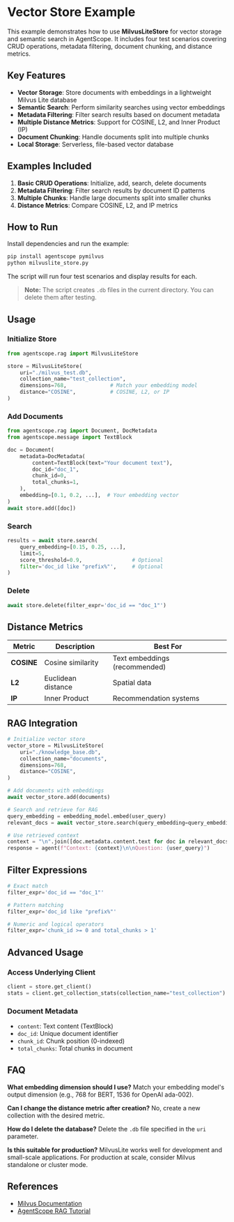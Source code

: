 # Vector Store Example

This example demonstrates how to use **MilvusLiteStore** for vector storage and semantic search in AgentScope. It includes four test scenarios covering CRUD operations, metadata filtering, document chunking, and distance metrics.

## Key Features

- **Vector Storage**: Store documents with embeddings in a lightweight Milvus Lite database
- **Semantic Search**: Perform similarity searches using vector embeddings
- **Metadata Filtering**: Filter search results based on document metadata
- **Multiple Distance Metrics**: Support for COSINE, L2, and Inner Product (IP)
- **Document Chunking**: Handle documents split into multiple chunks
- **Local Storage**: Serverless, file-based vector database

## Examples Included

1. **Basic CRUD Operations**: Initialize, add, search, delete documents
2. **Metadata Filtering**: Filter search results by document ID patterns
3. **Multiple Chunks**: Handle large documents split into smaller chunks
4. **Distance Metrics**: Compare COSINE, L2, and IP metrics

## How to Run

Install dependencies and run the example:

```bash
pip install agentscope pymilvus
python milvuslite_store.py
```

The script will run four test scenarios and display results for each.

> **Note:** The script creates `.db` files in the current directory. You can delete them after testing.

## Usage

### Initialize Store
```python
from agentscope.rag import MilvusLiteStore

store = MilvusLiteStore(
    uri="./milvus_test.db",
    collection_name="test_collection",
    dimensions=768,              # Match your embedding model
    distance="COSINE",           # COSINE, L2, or IP
)
```

### Add Documents
```python
from agentscope.rag import Document, DocMetadata
from agentscope.message import TextBlock

doc = Document(
    metadata=DocMetadata(
        content=TextBlock(text="Your document text"),
        doc_id="doc_1",
        chunk_id=0,
        total_chunks=1,
    ),
    embedding=[0.1, 0.2, ...],  # Your embedding vector
)
await store.add([doc])
```

### Search
```python
results = await store.search(
    query_embedding=[0.15, 0.25, ...],
    limit=5,
    score_threshold=0.9,                # Optional
    filter='doc_id like "prefix%"',     # Optional
)
```

### Delete
```python
await store.delete(filter_expr='doc_id == "doc_1"')
```

## Distance Metrics

| Metric | Description | Best For |
|--------|-------------|----------|
| **COSINE** | Cosine similarity | Text embeddings (recommended) |
| **L2** | Euclidean distance | Spatial data |
| **IP** | Inner Product | Recommendation systems |

## RAG Integration

```python
# Initialize vector store
vector_store = MilvusLiteStore(
    uri="./knowledge_base.db",
    collection_name="documents",
    dimensions=768,
    distance="COSINE",
)

# Add documents with embeddings
await vector_store.add(documents)

# Search and retrieve for RAG
query_embedding = embedding_model.embed(user_query)
relevant_docs = await vector_store.search(query_embedding=query_embedding, limit=3)

# Use retrieved context
context = "\n".join([doc.metadata.content.text for doc in relevant_docs])
response = agent(f"Context: {context}\n\nQuestion: {user_query}")
```

## Filter Expressions

```python
# Exact match
filter_expr='doc_id == "doc_1"'

# Pattern matching
filter_expr='doc_id like "prefix%"'

# Numeric and logical operators
filter_expr='chunk_id >= 0 and total_chunks > 1'
```

## Advanced Usage

### Access Underlying Client
```python
client = store.get_client()
stats = client.get_collection_stats(collection_name="test_collection")
```

### Document Metadata
- `content`: Text content (TextBlock)
- `doc_id`: Unique document identifier
- `chunk_id`: Chunk position (0-indexed)
- `total_chunks`: Total chunks in document

## FAQ

**What embedding dimension should I use?**
Match your embedding model's output dimension (e.g., 768 for BERT, 1536 for OpenAI ada-002).

**Can I change the distance metric after creation?**
No, create a new collection with the desired metric.

**How do I delete the database?**
Delete the `.db` file specified in the `uri` parameter.

**Is this suitable for production?**
MilvusLite works well for development and small-scale applications. For production at scale, consider Milvus standalone or cluster mode.

## References

- [Milvus Documentation](https://milvus.io/docs)
- [AgentScope RAG Tutorial](https://doc.agentscope.io/tutorial/task_rag.html)
